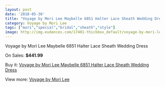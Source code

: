 ```yaml
---
layout: post
date: '2018-05-30'
title: "Voyage by Mori Lee Maybelle 6851 Halter Lace Sheath Wedding Dress"
category: Voyage by Mori Lee
tags: ["mori","special","bridal","sheath","style"]
image: http://img.eudances.com/17401-thickbox_default/voyage-by-mori-lee-maybelle-6851-halter-lace-sheath-wedding-dress.jpg
---
```

Voyage by Mori Lee Maybelle 6851 Halter Lace Sheath Wedding Dress

On Sales: **$441.99**
<a href="https://www.eudances.com/en/voyage-by-mori-lee/5082-voyage-by-mori-lee-maybelle-6851-halter-lace-sheath-wedding-dress.html"><amp-img layout="responsive" width="600" height="600" src="//img.eudances.com/17401-thickbox_default/voyage-by-mori-lee-maybelle-6851-halter-lace-sheath-wedding-dress.jpg" alt="Voyage by Mori Lee Maybelle 6851 Halter Lace Sheath Wedding Dress 0" /></a>
<a href="https://www.eudances.com/en/voyage-by-mori-lee/5082-voyage-by-mori-lee-maybelle-6851-halter-lace-sheath-wedding-dress.html"><amp-img layout="responsive" width="600" height="600" src="//img.eudances.com/17404-thickbox_default/voyage-by-mori-lee-maybelle-6851-halter-lace-sheath-wedding-dress.jpg" alt="Voyage by Mori Lee Maybelle 6851 Halter Lace Sheath Wedding Dress 1" /></a>
<a href="https://www.eudances.com/en/voyage-by-mori-lee/5082-voyage-by-mori-lee-maybelle-6851-halter-lace-sheath-wedding-dress.html"><amp-img layout="responsive" width="600" height="600" src="//img.eudances.com/17403-thickbox_default/voyage-by-mori-lee-maybelle-6851-halter-lace-sheath-wedding-dress.jpg" alt="Voyage by Mori Lee Maybelle 6851 Halter Lace Sheath Wedding Dress 2" /></a>
<a href="https://www.eudances.com/en/voyage-by-mori-lee/5082-voyage-by-mori-lee-maybelle-6851-halter-lace-sheath-wedding-dress.html"><amp-img layout="responsive" width="600" height="600" src="//img.eudances.com/17402-thickbox_default/voyage-by-mori-lee-maybelle-6851-halter-lace-sheath-wedding-dress.jpg" alt="Voyage by Mori Lee Maybelle 6851 Halter Lace Sheath Wedding Dress 3" /></a>

Buy it: [Voyage by Mori Lee Maybelle 6851 Halter Lace Sheath Wedding Dress](https://www.eudances.com/en/voyage-by-mori-lee/5082-voyage-by-mori-lee-maybelle-6851-halter-lace-sheath-wedding-dress.html "Voyage by Mori Lee Maybelle 6851 Halter Lace Sheath Wedding Dress")

View more: [Voyage by Mori Lee](https://www.eudances.com/en/47-voyage-by-mori-lee "Voyage by Mori Lee")